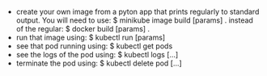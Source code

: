 * create your own image from a pyton app that prints regularly to standard output.
	You will need to use:
		$ minikube image build [params] .
	instead of the regular:
		$ docker build [params] .
* run that image using:
	$ kubectl run [params]
* see that pod running using:
	$ kubectl get pods
* see the logs of the pod using:
	$ kubectl logs [...]
* terminate the pod using:
	$ kubectl delete pod [...]
